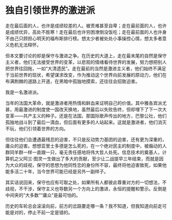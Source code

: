 # 独自引领世界的激进派

走在最后面的人，也许是成绩较差的人。被责难甚至自卑；走在最前面的人，也许是成绩优异，高处不胜寒！走在最后也许穷困潦倒没饭吃；走在最前面的人也许身不由己只顾担心明天的福布斯排行榜。想太少者被处处小事操控心情，想太多者意义危机无法释怀。

但本文要讨论的却是保守与激进之争。在历史的大道上，走在最末尾的自然是保守主义者，他们无法接受世界的变革，以悲观的情绪看待世界的发展，努力想把别人把世界往回拖，一如“大清遗民”。走在最前的当然是激进主义者，他们始终不满足于当前世界的现状，希望谋求改变，作为推动这个世界向前发展的原动力，他们在布满荆棘的道路上开道，在黑暗中孤独地摸索，还往往会招致迫害。

我是一名激进派。

当年的法国大革命，就是激进者用热情和鲜血来证明自己的价值。其中雅各宾派尤甚，用最激进的制度使一国改天换地，虽然最后以失败告终，但却埋下了下一次大变革——共产主义的种子。还是在法国，那国际歌声传出的地方，巴黎公社，他们孤独地战斗到了最后一滴血，但后面有更多的人站起来。这就是激进者，他们消灭不玩，他们引领着世界的方向。

但往往他们会遭遇最残忍的迫害，不只是反动势力基团的迫害，还有更为深重的，庸众的迫害。想想亚里士多德是怎么死的，在一个绝对民主的制度中，被煽动的人群同羊群一样一直跟一只，毫无责任感地将伟大哲人处死。信息技术的奠基人，计算机之父阿兰·图灵一生做出了多大的贡献，至少让二战提早三年结束，而就是因为大众的歧视，保守的思想为他同性恋的身份所不容，最终将他迫害致死，如果他能多活二十年，当今世界可能已经是另外一副样子。

其实话说回来，保守也应有可取之处，如果所有人都彼此尊重对方的一切想法，不歧视，不干涉，保守主义也导数另一个方向上的激进，永恒的提醒和警示。反倒是中间夹的“大多数”“庸众”是最可怕的。

历史的车轮总会滚滚向前，前方的岔路要走哪一条？我不知道，但我知道向前走可能是对的，停止不前一定是错的。
